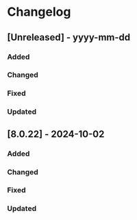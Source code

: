 # Changelog
## [Unreleased] - yyyy-mm-dd

### Added

### Changed

### Fixed

### Updated

## [8.0.22] - 2024-10-02


### Added

### Changed

### Fixed

### Updated